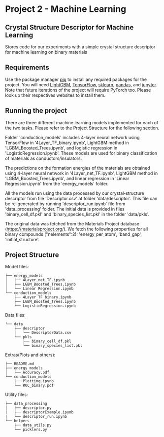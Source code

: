 # Project 2 - Machine Learning

## Crystal Structure Descriptor for Machine Learning

Stores code for our experiments with a simple crystal structure descriptor for machine learning on binary materials

## Requirements

Use the package manager [pip](https://pip.pypa.io/en/stable/) to install any required packages for the project. You will need [LightGBM](https://lightgbm.readthedocs.io/en/latest/Installation-Guide.html), [TensorFlow](https://www.tensorflow.org/install), [sklearn](https://scikit-learn.org/stable/install.html), [pandas](https://pandas.pydata.org/pandas-docs/stable/install.html), and [jupyter](https://jupyter.org/install). Note that future iterations of the project will require PyTorch too. Please look up their respectives websites to install them.

## Running the project

There are three different machine learning models implemented for each of the two tasks. Please refer to the Project Structure for the following section.

Folder 'conduction_models' includes 4-layer neural network using TensorFlow in '4Layer_TF_binary.ipynb', LightGBM method in 'LGBM_Boosted_Trees.ipynb', and logistic regression in 'LogisticRegression.ipynb'. These models are used for binary classification of materials as conductors/insulators.

The predictions on the formation energies of the materials are obtained using 4-layer neural network in '4Layer_net_TF.ipynb', LightGBM method in 'LGBM_Boosted_Trees.ipynb', and linear regression in 'Linear Regression.ipynb' from the 'energy_models' folder.

All the models run using the data processed by our crystal-structure descriptor from file 'Descriptor.csv' at folder 'data/descriptor'. This file can be re-generated by running 'descriptor_run.ipynb' file from 'data_processing' folder. The initial data is provided in files 'binary_cell_df.pkl' and 'binary_species_list.pkl' in the folder 'data/pkls'.

The original data was fetched from the Materials Project database (https://materialsproject.org/). We fetch the following properties for all binary compounds ("nelements":2): 'energy_per_atom', 'band_gap', 'initial_structure'.


## Project Structure
Model files:
```
├── energy_models
│   ├── 4Layer_net_TF.ipynb
│   ├── LGBM_Boosted_Trees.ipynb
│   └── Linear Regression.ipynb
└── conduction_models
    ├── 4Layer_TF_binary.ipynb
    ├── LGBM_Boosted_Trees.ipynb
    └── LogisticRegression.ipynb
```

Data files:
```
└── data
    ├── descriptor
    |   └── DescriptorData.csv
    └── pkls
        ├── binary_cell_df.pkl
        └── binary_species_list.pkl
```

Extras(Plots and others):
```
├── README.md
├── energy_models
│   └── Accuracy.pdf
└── conduction_models
    ├── Plotting.ipynb
    └── ROC_binary.pdf
```

Utility files:
```
├── data_processing
|   ├── descriptor.py
|   ├── descriptorExample.ipynb
|   └── descriptor_run.ipynb
└── helpers
    ├── data_utils.py
    └── picklers.py
```
